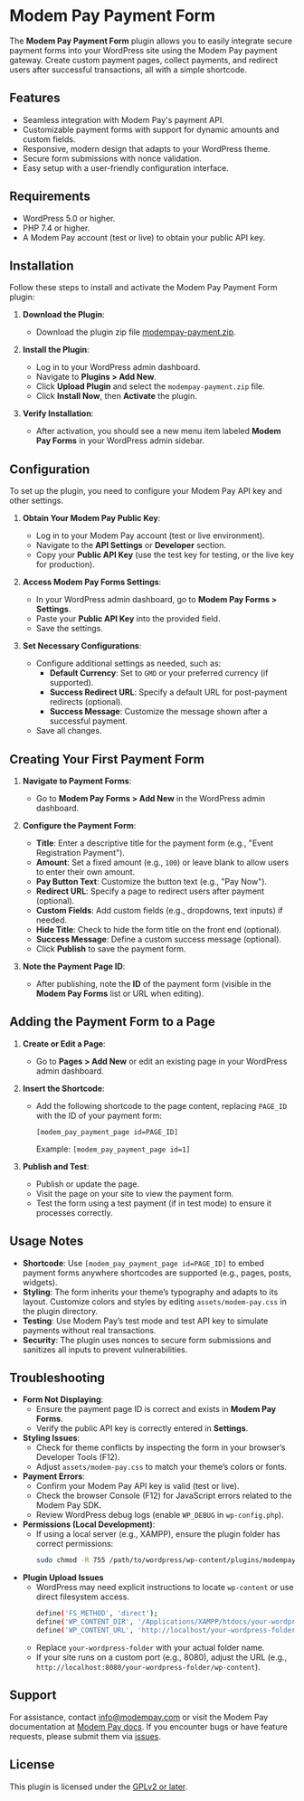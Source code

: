 # Modem Pay Payment Form

The **Modem Pay Payment Form** plugin allows you to easily integrate secure payment forms into your WordPress site using the Modem Pay payment gateway. Create custom payment pages, collect payments, and redirect users after successful transactions, all with a simple shortcode.

## Features
- Seamless integration with Modem Pay's payment API.
- Customizable payment forms with support for dynamic amounts and custom fields.
- Responsive, modern design that adapts to your WordPress theme.
- Secure form submissions with nonce validation.
- Easy setup with a user-friendly configuration interface.

## Requirements
- WordPress 5.0 or higher.
- PHP 7.4 or higher.
- A Modem Pay account (test or live) to obtain your public API key.

## Installation
Follow these steps to install and activate the Modem Pay Payment Form plugin:

1. **Download the Plugin**:
   - Download the plugin zip file [modempay-payment.zip](https://github.com/chibuike-okpara/modem-pay-wordpress-plugin/releases/download/v1/modempay-payment.zip).

2. **Install the Plugin**:
   - Log in to your WordPress admin dashboard.
   - Navigate to **Plugins > Add New**.
   - Click **Upload Plugin** and select the `modempay-payment.zip` file.
   - Click **Install Now**, then **Activate** the plugin.

3. **Verify Installation**:
   - After activation, you should see a new menu item labeled **Modem Pay Forms** in your WordPress admin sidebar.

## Configuration
To set up the plugin, you need to configure your Modem Pay API key and other settings.

1. **Obtain Your Modem Pay Public Key**:
   - Log in to your Modem Pay account (test or live environment).
   - Navigate to the **API Settings** or **Developer** section.
   - Copy your **Public API Key** (use the test key for testing, or the live key for production).

2. **Access Modem Pay Forms Settings**:
   - In your WordPress admin dashboard, go to **Modem Pay Forms > Settings**.
   - Paste your **Public API Key** into the provided field.
   - Save the settings.

3. **Set Necessary Configurations**:
   - Configure additional settings as needed, such as:
     - **Default Currency**: Set to `GMD` or your preferred currency (if supported).
     - **Success Redirect URL**: Specify a default URL for post-payment redirects (optional).
     - **Success Message**: Customize the message shown after a successful payment.
   - Save all changes.

## Creating Your First Payment Form
1. **Navigate to Payment Forms**:
   - Go to **Modem Pay Forms > Add New** in the WordPress admin dashboard.

2. **Configure the Payment Form**:
   - **Title**: Enter a descriptive title for the payment form (e.g., "Event Registration Payment").
   - **Amount**: Set a fixed amount (e.g., `100`) or leave blank to allow users to enter their own amount.
   - **Pay Button Text**: Customize the button text (e.g., "Pay Now").
   - **Redirect URL**: Specify a page to redirect users after payment (optional).
   - **Custom Fields**: Add custom fields (e.g., dropdowns, text inputs) if needed.
   - **Hide Title**: Check to hide the form title on the front end (optional).
   - **Success Message**: Define a custom success message (optional).
   - Click **Publish** to save the payment form.

3. **Note the Payment Page ID**:
   - After publishing, note the **ID** of the payment form (visible in the **Modem Pay Forms** list or URL when editing).

## Adding the Payment Form to a Page
1. **Create or Edit a Page**:
   - Go to **Pages > Add New** or edit an existing page in your WordPress admin dashboard.

2. **Insert the Shortcode**:
   - Add the following shortcode to the page content, replacing `PAGE_ID` with the ID of your payment form:
     ```
     [modem_pay_payment_page id=PAGE_ID]
     ```
     Example: `[modem_pay_payment_page id=1]`

3. **Publish and Test**:
   - Publish or update the page.
   - Visit the page on your site to view the payment form.
   - Test the form using a test payment (if in test mode) to ensure it processes correctly.

## Usage Notes
- **Shortcode**: Use `[modem_pay_payment_page id=PAGE_ID]` to embed payment forms anywhere shortcodes are supported (e.g., pages, posts, widgets).
- **Styling**: The form inherits your theme’s typography and adapts to its layout. Customize colors and styles by editing `assets/modem-pay.css` in the plugin directory.
- **Testing**: Use Modem Pay’s test mode and test API key to simulate payments without real transactions.
- **Security**: The plugin uses nonces to secure form submissions and sanitizes all inputs to prevent vulnerabilities.

## Troubleshooting
- **Form Not Displaying**:
  - Ensure the payment page ID is correct and exists in **Modem Pay Forms**.
  - Verify the public API key is correctly entered in **Settings**.
- **Styling Issues**:
  - Check for theme conflicts by inspecting the form in your browser’s Developer Tools (F12).
  - Adjust `assets/modem-pay.css` to match your theme’s colors or fonts.
- **Payment Errors**:
  - Confirm your Modem Pay API key is valid (test or live).
  - Check the browser Console (F12) for JavaScript errors related to the Modem Pay SDK.
  - Review WordPress debug logs (enable `WP_DEBUG` in `wp-config.php`).
- **Permissions (Local Development)**:
  - If using a local server (e.g., XAMPP), ensure the plugin folder has correct permissions:
    ```bash
    sudo chmod -R 755 /path/to/wordpress/wp-content/plugins/modempay-payment
    ```
- **Plugin Upload Issues**
   - WordPress may need explicit instructions to locate `wp-content` or use direct filesystem access.
     ```bash
     define('FS_METHOD', 'direct');
     define('WP_CONTENT_DIR', '/Applications/XAMPP/htdocs/your-wordpress-folder/wp-content');
     define('WP_CONTENT_URL', 'http://localhost/your-wordpress-folder/wp-content');
     ```
  - Replace `your-wordpress-folder` with your actual folder name.
  - If your site runs on a custom port (e.g., 8080), adjust the URL (e.g., `http://localhost:8080/your-wordpress-folder/wp-content`).  

## Support
For assistance, contact [info@modempay.com](mailto:info@modempay.com) or visit the Modem Pay documentation at [Modem Pay docs](https://docs.modempay.com). If you encounter bugs or have feature requests, please submit them via [issues](https://github.com/murnitur/modem-pay-wordpress-plugin/issues).

## License
This plugin is licensed under the [GPLv2 or later](https://www.gnu.org/licenses/gpl-2.0.html).
